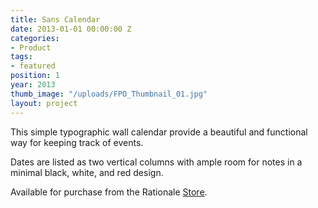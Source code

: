 ```yaml
---
title: Sans Calendar
date: 2013-01-01 00:00:00 Z
categories:
- Product
tags:
- featured
position: 1
year: 2013
thumb_image: "/uploads/FPO_Thumbnail_01.jpg"
layout: project
---
```


This simple typographic wall calendar provide a beautiful and functional way for keeping track of events.


Dates are listed as two vertical columns with ample room for notes in a minimal black, white, and red design.

Available for purchase from the Rationale [Store](http://www.rationale-design.com/store/).
